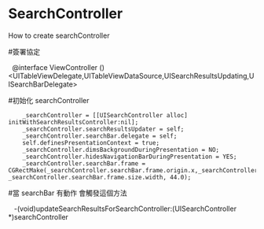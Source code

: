# SearchController
How to create searchController


#簽署協定

    @interface ViewController ()<UITableViewDelegate,UITableViewDataSource,UISearchResultsUpdating,UISearchBarDelegate>
    
#初始化 searchController

        _searchController = [[UISearchController alloc] initWithSearchResultsController:nil];
        _searchController.searchResultsUpdater = self;
        _searchController.searchBar.delegate = self;
        self.definesPresentationContext = true;
        _searchController.dimsBackgroundDuringPresentation = NO;
        _searchController.hidesNavigationBarDuringPresentation = YES;
        _searchController.searchBar.frame = CGRectMake(_searchController.searchBar.frame.origin.x,_searchController.searchBar.frame.origin.y, _searchController.searchBar.frame.size.width, 44.0);

#當 searchBar 有動作 會觸發這個方法

    -(void)updateSearchResultsForSearchController:(UISearchController *)searchController
